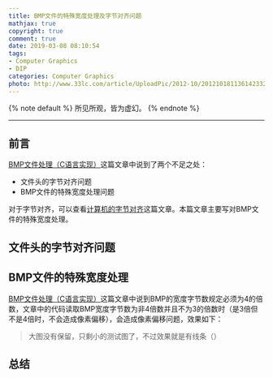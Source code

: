 ```yaml
---
title: BMP文件的特殊宽度处理及字节对齐问题
mathjax: true
copyright: true
comment: true
date: 2019-03-08 08:10:54
tags:
- Computer Graphics
- DIP
categories: Computer Graphics
photo: http://www.33lc.com/article/UploadPic/2012-10/2012101811361423324.jpg
---
```


{% note default %}
所见所观，皆为虚幻。
{% endnote %}

<!-- more -->

---

## 前言

[BMP文件处理（C语言实现）](/2019/03/06/bitmap-resolver/)这篇文章中说到了两个不足之处：

- 文件头的字节对齐问题
- BMP文件的特殊宽度处理问题

对于字节对齐，可以查看[计算机的字节对齐](/2019/03/08/byte-alignment/)这篇文章。本篇文章主要写对BMP文件的特殊宽度处理。



## 文件头的字节对齐问题


## BMP文件的特殊宽度处理

[BMP文件处理（C语言实现）](/2019/03/06/bitmap-resolver/)这篇文章中说到BMP的宽度字节数规定必须为4的倍数，文章中的代码读取BMP宽度字节数为非4倍数并且不为3的倍数时（是3倍但不是4倍时，不会造成像素偏移），会造成像素偏移问题，效果如下：

> 大图没有保留，只剩小的测试图了，不过效果就是有线条（）


## 总结